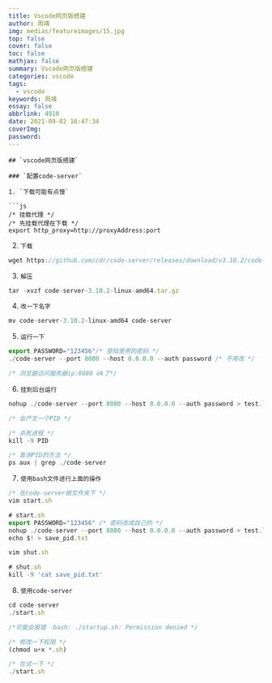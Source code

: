 ```yaml
---
title: Vscode网页版搭建
author: 周靖
img: medias/featureimages/15.jpg
top: false
cover: false
toc: false
mathjax: false
summary: Vscode网页版搭建
categories: vscode
tags:
  - vscode
keywords: 周靖
essay: false
abbrlink: 4910
date: 2021-09-02 16:47:34
coverImg:
password:
---
```


````
## `vscode网页版搭建`

### `配置code-server`

1. `下载可能有点慢`

```js
/* 挂载代理 */
/* 先挂载代理在下载 */
export http_proxy=http://proxyAddress:port
````

2. `下载`

```js
wget https://github.com/cdr/code-server/releases/download/v3.10.2/code-server-3.10.2-linux-amd64.tar.gz
```

3. `解压`

```js
tar -xvzf code-server-3.10.2-linux-amd64.tar.gz
```

4. `改一下名字`

```js
mv code-server-3.10.2-linux-amd64 code-server
```

5. `运行一下`

```js
export PASSWORD="123456"/* 登陆使用的密码 */
./code-server --port 8080 --host 0.0.0.0 --auth password /* 不用改 */

/* 浏览器访问服务器ip:8080 ok了*/
```

6. `挂到后台运行`

```js
nohup ./code-server --port 8080 --host 0.0.0.0 --auth password > test.log 2>&1 &

/* 会产生一个PID */

/* 杀死进程 */
kill -9 PID

/* 查询PID的方法 */
ps aux | grep ./code-server
```

7. `使用bash文件进行上面的操作`

```js
/* 在code-server根文件夹下 */
vim start.sh

# start.sh
export PASSWORD="123456" /* 密码改成自己的 */
nohup ./code-server --port 8080 --host 0.0.0.0 --auth password > test.log 2>&1 &
echo $! > save_pid.txt

vim shut.sh

# shut.sh
kill -9 'cat save_pid.txt'
```

8. `使用code-server`

```js
cd code-server
./start.sh

/*可能会报错 -bash: ./startup.sh: Permission denied */

/* 修改一下权限 */
(chmod u+x *.sh)

/* 在试一下 */
./start.sh
```

```

```
